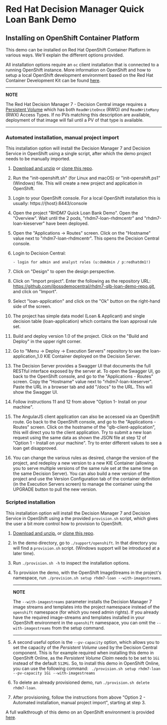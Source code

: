 Red Hat Decision Manager Quick Loan Bank Demo
=============================================

Installing on OpenShift Container Platform
-----------------------------------------
This demo can be installed on Red Hat OpenShift Container Platform in various ways. We'll explain the different options provided.

All installation options require an `oc` client installation that is connected to a running OpenShift instance. More information 
on OpenShift and how to setup a local OpenShift development environment based on the Red Hat Container Development Kit can be found [here](https://developers.redhat.com/products/cdk/overview/).

---
**NOTE**

The Red Hat Decision Manager 7 - Decision Central image requires a [Persistent Volume](https://docs.openshift.com/container-platform/3.7/architecture/additional_concepts/storage.html) which has 
both `ReadWriteOnce` (RWO) *and* `ReadWriteMany` (RWX) Access Types. If no PVs matching this description are available, 
deployment of that image will fail until a PV of that type is available.

---

### Automated installation, manual project import
This installation option will install the Decision Manager 7 and Decision Service in OpenShift using a single script, after 
which the demo project needs to be manually imported.

1. [Download and unzip](https://github.com/jbossdemocentral/rhdm7-qlb-loan-demo/archive/master.zip) or [clone this repo](https://github.com/jbossdemocentral/rhdm7-qlb-loan-demo.git).
   
2. Run the "init-openshift.sh" (for Linux and macOS) or "init-openshift.ps1" (Windows) file. This will create a new project 
   and application in OpenShift.

3. Login to your OpenShift console. For a local OpenShift installation this is usually: https://{host}:8443/console

4. Open the project "RHDM7 Quick Loan Bank Demo". Open the "Overview". Wait until the 2 pods, "rhdm7-loan-rhdmcentr" and 
   "rhdm7-loan-kieserver" have been deployed.

5. Open the "Applications -> Routes" screen. Click on the "Hostname" value next to "rhdm7-loan-rhdmcentr". This opens the 
   Decision Central console.

6. Login to Decision Central:

    ```
    - login for admin and analyst roles (u:dmAdmin / p:redhatdm1!)
    ```
7. Click on "Design" to open the design perspective.

8. Click on "Import project". Enter the following as the repository URL: https://github.com/jbossdemocentral/rhdm7-qlb-loan-demo-repo.git, 
   and click on "Import".

9. Select "loan-application" and click on the "Ok" button on the right-hand side of the screen.

10. The project has simple data model (Loan & Applicant) and single decision table (loan-application) which contains the loan 
    approval rule set.

11. Build and deploy version 1.0 of the project. Click on the "Build and Deploy" in the upper right corner.

12. Go to "Menu -> Deploy -> Execution Servers" repository to see the loan-application_1.0 KIE Container deployed on the 
    Decision Server.

13. The Decision Server provides a Swagger UI that documents the full RESTful interface exposed by the server at. To open the 
    Swagger UI, go back to the OpenShift console, and go to the "Applications - Routes" screen. Copy the "Hostname" value next 
    to "rhdm7-loan-kieserver". Paste the URL in a browser tab and add "/docs" to the URL. This will show the Swagger UI.

14. Follow instructions 11 and 12 from above "Option 1- Install on your machine".

15. The AngularJS client application can also be accessed via an OpenShift route. Go back to the OpenShift console, and go to 
    the "Applications - Routes" screen. Click on the hostname of the "qlb-client-application", this will direct you to the client 
    application. Try to submit a new loan request using the same data as shown the JSON file at step 12 of "Option 1 - Install on 
    your machine". Try to enter different values to see a loan get disapproved.

16. You can change the various rules as desired, change the version of the project, and redeploy a new version to a new KIE Container 
    (allowing you to serve multiple versions of the same rule set at the same time on the same Decision Server). You can also build a 
    new version of the project and use the Version Configuration tab of the container definition (in the Execution Servers screen) to 
    manage the container using the UPGRADE button to pull the new version.

### Scripted installation
This installation option will install the Decision Manager 7 and Decision Service in OpenShift using a the provided `provision.sh` 
script, which gives the user a bit more control how to provision to OpenShift.

1. [Download and unzip.](https://github.com/jbossdemocentral/rhdm7-qlb-loan-demo/archive/master.zip) or 
[clone this repo](https://github.com/jbossdemocentral/rhdm7-qlb-loan-demo.git).

2. In the demo directory, go to `./support/openshift`. In that directory you will find a `provision.sh` script. (Windows support will 
   be introduced at a later time).

3. Run `./provision.sh -h` to inspect the installation options.

4. To provision the demo, with the OpenShift ImageStreams in the project's namespace, run `./provision.sh setup rhdm7-loan --with-imagestreams`.

    ---
    **NOTE**

    The `--with-imagestreams` parameter installs the Decision Manager 7 image streams and templates into the project namespace instead 
    of the `openshift` namespace (for which you need admin rights). If you already have the required image-streams and templates installed 
    in your OpenShift environment in the `openshift` namespace, you can omit the `--with-imagestreams` from the setup command.

    ---

5. A second useful option is the `--pv-capacity` option, which allows you to set the capacity of the _Persistent Volume_ used by the Decision 
   Central component. This is for example required when installing this demo in OpenShift Online, as the _Persistent Volume Claim_ needs to be 
   set to `1Gi` instead of the default `512Mi`. So, to install this demo in OpenShift Online, you can use the following command: `
   ./provision.sh setup rhdm7-loan --pv-capacity 1Gi --with-imagestreams`

6. To delete an already provisioned demo, run `./provision.sh delete rhdm7-loan`.

7. After provisioning, follow the instructions from above "Option 2 - Automated installation, manual project import", starting at step 3.

A full walkthrough of this demo on an OpenShift environment is provided [here](../../docs/walkthrough/qlb-demo-walkthrough.adoc).

